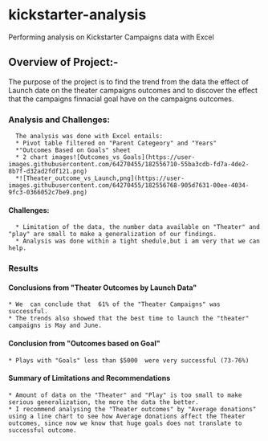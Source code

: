 # kickstarter-analysis
Performing analysis on Kickstarter Campaigns data with Excel 

## Overview of Project:-
  The purpose of the project is to find the trend from the data the effect of Launch date on the theater campaigns outcomes and to discover the effect that the campaigns    finnacial goal have on the campaigns outcomes.
### Analysis and Challenges:
      The analysis was done with Excel entails:
	  * Pivot table filtered on "Parent Categeory" and "Years"
	  *"Outcomes Based on Goals" sheet
	  * 2 chart images![Outcomes_vs_Goals](https://user-images.githubusercontent.com/64270455/182556710-55ba3cdb-fd7a-4de2-8b7f-d32ad2fdf121.png)
	  *![Theater_outcome_vs_Launch,png](https://user-images.githubusercontent.com/64270455/182556768-905d7631-00ee-4034-9fc3-0366052c7be9.png)

#### Challenges:
      * Limitation of the data, the number data available on "Theater" and "play" are small to make a generalization of our findings.
	  * Analysis was done within a tight shedule,but i am very that we can help.
### Results
#### Conclusions from "Theater Outcomes by Launch Data"
    * We  can conclude that  61% of the "Theater Campaigns" was successful.
	* The trends also showed that the best time to launch the "theater" campaigns is May and June.
#### Conclusion from "Outcomes based on Goal"
    * Plays with "Goals" less than $5000  were very successful (73-76%)
#### Summary of Limitations and Recommendations
    * Amount of data on the "Theater" and "Play" is too small to make serious generalization, the more the data the better.
    * I recommend analysing the "Theater outcomes" by "Average donations" using a line chart to see how Average donations affect the Theater outcomes, since now we know that huge goals does not translate to successful outcome.
